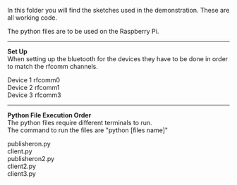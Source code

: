 In this folder you will find the sketches used in the demonstration. These are all working code.  
  
The python files are to be used on the Raspberry Pi.  

---

**Set Up**  
When setting up the bluetooth for the devices they have to be done in order to match the rfcomm channels.  
  
Device 1 rfcomm0  
Device 2 rfcomm1  
Device 3 rfcomm3  

---

**Python File Execution Order**  
The python files require different terminals to run.  
The command to run the files are "python [files name]"  

publisheron.py  
client.py  
publisheron2.py  
client2.py  
client3.py  
